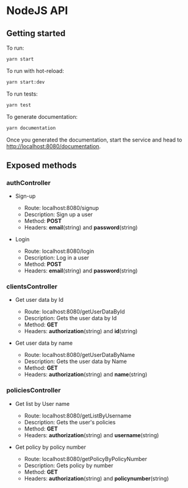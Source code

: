 # NodeJS API

## Getting started

To run:

```cmd
yarn start
```

To run with hot-reload:

```cmd
yarn start:dev
```

To run tests:

```cmd
yarn test
```

To generate documentation:

```cmd
yarn documentation
```

Once you generated the documentation, start the service and head to [http://localhost:8080/documentation](http://localhost:8080/documentation).

## Exposed methods

### authController

- Sign-up
	- Route: localhost:8080/signup
	- Description: Sign up a user
	- Method: **POST**
	- Headers: **email**(string) and **password**(string)

- Login
	- Route: localhost:8080/login
	- Description: Log in a  user
	- Method: **POST**
	- Headers: **email**(string) and **password**(string)

### clientsController

- Get user data by Id
	- Route: localhost:8080/getUserDataById
	- Description: Gets the user data by Id
	- Method: **GET**
	- Headers: **authorization**(string) and **id**(string)

- Get user data by name
	- Route: localhost:8080/getUserDataByName
	- Description: Gets the user data by Name
	- Method: **GET**
	- Headers: **authorization**(string) and **name**(string)

### policiesController

- Get list by User name
	- Route: localhost:8080/getListByUsername
	- Description: Gets the user's policies
	- Method: **GET**
	- Headers: **authorization**(string) and **username**(string)

- Get policy by policy number
	- Route: localhost:8080/getPolicyByPolicyNumber
	- Description: Gets policy by number
	- Method: **GET**
	- Headers: **authorization**(string) and **policynumber**(string)